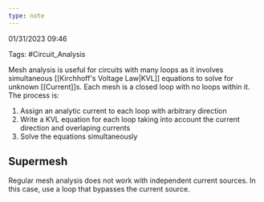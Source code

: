 ```yaml
---
type: note
---
```

01/31/2023 09:46

Tags: #Circuit_Analysis 

Mesh analysis is useful for circuits with many loops as it involves simultaneous [[Kirchhoff's Voltage Law|KVL]] equations to solve for unknown [[Current]]s. Each mesh is a closed loop with no loops within it. The process is:

1. Assign an analytic current to each loop with arbitrary direction
2. Write a KVL equation for each loop taking into account the current direction and overlaping currents
3. Solve the equations simultaneously


## Supermesh
Regular mesh analysis does not work with independent current sources. In this case, use a loop that bypasses the current source.